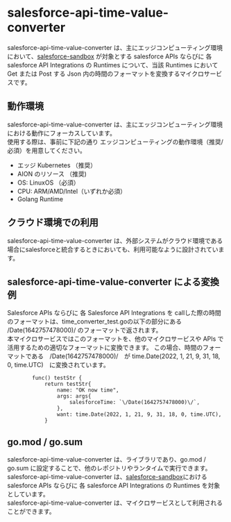 # salesforce-api-time-value-converter
salesforce-api-time-value-converter は、主にエッジコンピューティング環境において、[salesforce-sandbox](https://github.com/latonaio/salesforce-sandbox) が対象とする salesforce APIs ならびに 各 salesforce API Integrations の Runtimes について、当該 Runtimes において Get または
Post する Json 内の時間のフォーマットを変換するマイクロサービスです。

## 動作環境  
salesforce-api-time-value-converter は、主にエッジコンピューティング環境における動作にフォーカスしています。  
使用する際は、事前に下記の通り エッジコンピューティングの動作環境（推奨/必須）を用意してください。  

* エッジ Kubernetes （推奨）  
* AION のリソース （推奨)  
* OS: LinuxOS （必須）  
* CPU: ARM/AMD/Intel（いずれか必須）  
* Golang Runtime 

## クラウド環境での利用
salesforce-api-time-value-converter は、外部システムがクラウド環境である場合にsalesforceと統合するときにおいても、利用可能なように設計されています。  

## salesforce-api-time-value-converter による変換例
Salesforce APIs ならびに 各 Salesforce API Integrations を callした際の時間のフォーマットは、time_converter_test.goの以下の部分にある \/Date(1642757478000)\/ のフォーマットで返されます。  
本マイクロサービスではこのフォーマットを、他のマイクロサービスや APIs で活用するための適切なフォーマットに変換できます。
この場合、時間のフォーマットである　\/Date(1642757478000)\/　が time.Date(2022, 1, 21, 9, 31, 18, 0, time.UTC)　に変換されています。

```
		func() testStr {
			return testStr{
				name: "OK now time",
				args: args{
					salesforceTime: `\/Date(1642757478000)\/`,
				},
				want: time.Date(2022, 1, 21, 9, 31, 18, 0, time.UTC),
			}
```

## go.mod / go.sum
salesforce-api-time-value-converter は、ライブラリであり、go.mod / go.sum に設定することで、他のレポジトリやランタイムで実行できます。  
salesforce-api-time-value-converter は、[salesforce-sandbox](https://github.com/latonaio/salesforce-sandbox)における salesforce APIs ならびに 各 salesforce API Integrations の Runtimes を対象としています。  
salesforce-api-time-value-converter は、マイクロサービスとして利用されることができます。  

